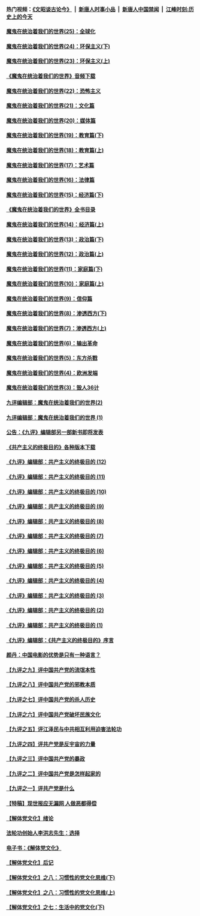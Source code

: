 #### 热门视频：[《文昭谈古论今》](https://github.com/gfw-breaker/wenzhao/blob/master/README.md?t=11041233) &nbsp;|&nbsp; [新唐人时事小品](https://github.com/gfw-breaker/ntdtv-comedy/blob/master/README.md?t=11041233) &nbsp;|&nbsp; [新唐人中国禁闻](https://github.com/gfw-breaker/ntdtv-news/blob/master/README.md?t=11041233) &nbsp;|&nbsp; [江峰时刻:历史上的今天](https://github.com/gfw-breaker/today-in-history/blob/master/README.md?t=11041233) 

#### [魔鬼在统治着我们的世界(25)：全球化](../pages/nsc422/n10788205.md?t=11041233) 

#### [魔鬼在统治着我们的世界(24)：环保主义(下)](../pages/nsc422/n10695307.md?t=11041233) 

#### [魔鬼在统治着我们的世界(23)：环保主义(上)](../pages/nsc422/n10688613.md?t=11041233) 

#### [《魔鬼在统治着我们的世界》音频下载](../pages/nsc422/n10635553.md?t=11041233) 

#### [魔鬼在统治着我们的世界(22)：恐怖主义](../pages/nsc422/n10614727.md?t=11041233) 

#### [魔鬼在统治着我们的世界(21)：文化篇](../pages/nsc422/n10597706.md?t=11041233) 

#### [魔鬼在统治着我们的世界(20)：媒体篇](../pages/nsc422/n10586579.md?t=11041233) 

#### [魔鬼在统治着我们的世界(19)：教育篇(下)](../pages/nsc422/n10564808.md?t=11041233) 

#### [魔鬼在统治着我们的世界(18)：教育篇(上)](../pages/nsc422/n10526970.md?t=11041233) 

#### [魔鬼在统治着我们的世界(17)：艺术篇](../pages/nsc422/n10499093.md?t=11041233) 

#### [魔鬼在统治着我们的世界(16)：法律篇](../pages/nsc422/n10485969.md?t=11041233) 

#### [魔鬼在统治着我们的世界(15)：经济篇(下)](../pages/nsc422/n10469975.md?t=11041233) 

#### [《魔鬼在统治着我们的世界》全书目录](../pages/nsc422/n10464261.md?t=11041233) 

#### [魔鬼在统治着我们的世界(14)：经济篇(上)](../pages/nsc422/n10457370.md?t=11041233) 

#### [魔鬼在统治着我们的世界(13)：政治篇(下)](../pages/nsc422/n10448270.md?t=11041233) 

#### [魔鬼在统治着我们的世界(12)：政治篇(上)](../pages/nsc422/n10444576.md?t=11041233) 

#### [魔鬼在统治着我们的世界(11)：家庭篇(下)](../pages/nsc422/n10440961.md?t=11041233) 

#### [魔鬼在统治着我们的世界(10)：家庭篇(上)](../pages/nsc422/n10435448.md?t=11041233) 

#### [魔鬼在统治着我们的世界(9)：信仰篇](../pages/nsc422/n10432159.md?t=11041233) 

#### [魔鬼在统治着我们的世界(8)：渗透西方(下)](../pages/nsc422/n10429603.md?t=11041233) 

#### [魔鬼在统治着我们的世界(7)：渗透西方(上)](../pages/nsc422/n10426013.md?t=11041233) 

#### [魔鬼在统治着我们的世界(6)：输出革命](../pages/nsc422/n10421536.md?t=11041233) 

#### [魔鬼在统治着我们的世界(5)：东方杀戮](../pages/nsc422/n10417707.md?t=11041233) 

#### [魔鬼在统治着我们的世界(4)：欧洲发端](../pages/nsc422/n10414890.md?t=11041233) 

#### [魔鬼在统治着我们的世界(3)：毁人36计](../pages/nsc422/n10411583.md?t=11041233) 

#### [九评编辑部：魔鬼在统治着我们的世界(2)](../pages/nsc422/n10410036.md?t=11041233) 

#### [九评编辑部：魔鬼在统治着我们的世界 (1)](../pages/nsc422/n10406825.md?t=11041233) 

#### [公告：《九评》编辑部另一部新书即将发表](../pages/nsc422/n10405104.md?t=11041233) 

#### [《共产主义的终极目的》各种版本下载](../pages/nsc422/n10022138.md?t=11041233) 

#### [《九评》编辑部：共产主义的终极目的 (12)](../pages/nsc422/n9933272.md?t=11041233) 

#### [《九评》编辑部：共产主义的终极目的 (11)](../pages/nsc422/n9924973.md?t=11041233) 

#### [《九评》编辑部：共产主义的终极目的 (10)](../pages/nsc422/n9920883.md?t=11041233) 

#### [《九评》编辑部：共产主义的终极目的 (9)](../pages/nsc422/n9916363.md?t=11041233) 

#### [《九评》编辑部：共产主义的终极目的 (8)](../pages/nsc422/n9912488.md?t=11041233) 

#### [《九评》编辑部：共产主义的终极目的 (7)](../pages/nsc422/n9901176.md?t=11041233) 

#### [《九评》编辑部：共产主义的终极目的 (6)](../pages/nsc422/n9899359.md?t=11041233) 

#### [《九评》编辑部：共产主义的终极目的 (5)](../pages/nsc422/n9893174.md?t=11041233) 

#### [《九评》编辑部：共产主义的终极目的 (4)](../pages/nsc422/n9891246.md?t=11041233) 

#### [《九评》编辑部：共产主义的终极目的 (3)](../pages/nsc422/n9879879.md?t=11041233) 

#### [《九评》编辑部：共产主义的终极目的 (2)](../pages/nsc422/n9876205.md?t=11041233) 

#### [《九评》编辑部：共产主义的终极目的 (1)](../pages/nsc422/n9865857.md?t=11041233) 

#### [《九评》编辑部：《共产主义的终极目的》序言](../pages/nsc422/n9862666.md?t=11041233) 

#### [颜丹：中国电影的优势是只有一种语言？](../pages/nsc422/n9583062.md?t=11041233) 

#### [【九评之九】评中国共产党的流氓本性](../pages/nsc422/n737542.md?t=11041233) 

#### [【九评之八】评中国共产党的邪教本质](../pages/nsc422/n735942.md?t=11041233) 

#### [【九评之七】评中国共产党的杀人历史](../pages/nsc422/n733806.md?t=11041233) 

#### [【九评之六】评中国共产党破坏民族文化](../pages/nsc422/n731667.md?t=11041233) 

#### [【九评之五】评江泽民与中共相互利用迫害法轮功](../pages/nsc422/n730058.md?t=11041233) 

#### [【九评之四】评共产党是反宇宙的力量](../pages/nsc422/n727814.md?t=11041233) 

#### [【九评之三】评中国共产党的暴政](../pages/nsc422/n725597.md?t=11041233) 

#### [【九评之二】评中国共产党是怎样起家的](../pages/nsc422/n723946.md?t=11041233) 

#### [【九评之一】评共产党是什么](../pages/nsc422/n722529.md?t=11041233) 

#### [【特稿】现世报应无漏网 人做恶都得偿](../pages/nsc422/n4215167.md?t=11041233) 

#### [【解体党文化】绪论](../pages/nsc422/n1449356.md?t=11041233) 

#### [法轮功创始人李洪志先生：选择](../pages/nsc422/n3580738.md?t=11041233) 

#### [电子书：《解体党文化》](../pages/nsc422/n1573484.md?t=11041233) 

#### [【解体党文化】后记](../pages/nsc422/n1531999.md?t=11041233) 

#### [【解体党文化】之八：习惯性的党文化思维(下)](../pages/nsc422/n1526477.md?t=11041233) 

#### [【解体党文化】之八：习惯性的党文化思维(上)](../pages/nsc422/n1520631.md?t=11041233) 

#### [【解体党文化】之七：生活中的党文化(下)](../pages/nsc422/n1513446.md?t=11041233) 

